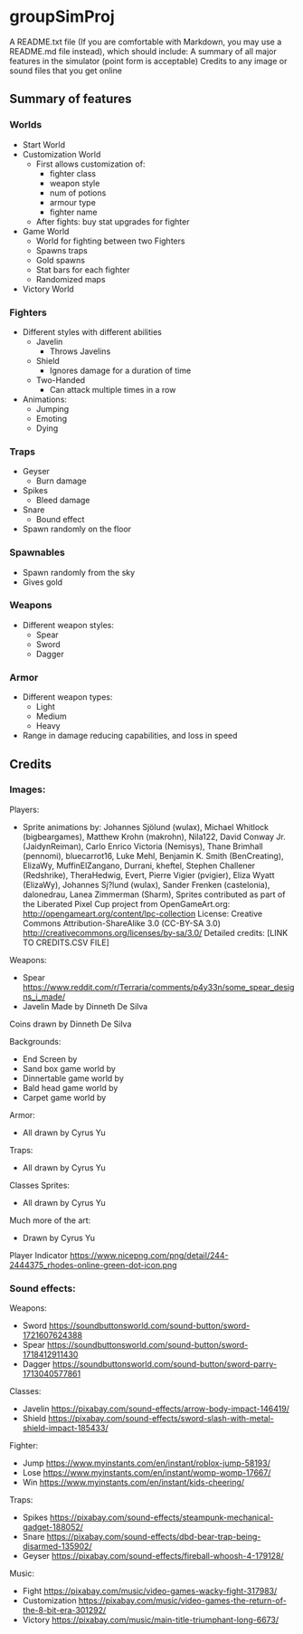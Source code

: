 # groupSimProj

A README.txt file (If you are comfortable with Markdown, you may use a README.md file instead), which should include:
A summary of all major features in the simulator (point form is acceptable)
Credits to any image or sound files that you get online

## Summary of features
### Worlds
- Start World
- Customization World
  - First allows customization of:
    - fighter class
    - weapon style
    - num of potions
    - armour type
    - fighter name
  - After fights: buy stat upgrades for fighter
- Game World
  - World for fighting between two Fighters
  - Spawns traps
  - Gold spawns
  - Stat bars for each fighter
  - Randomized maps
- Victory World
### Fighters
- Different styles with different abilities
  - Javelin
    - Throws Javelins
  - Shield
    - Ignores damage for a duration of time
  - Two-Handed
    - Can attack multiple times in a row
- Animations:
  - Jumping
  - Emoting
  - Dying
### Traps
- Geyser
  - Burn damage
- Spikes
  - Bleed damage
- Snare
  - Bound effect
- Spawn randomly on the floor
### Spawnables
- Spawn randomly from the sky
- Gives gold
### Weapons
- Different weapon styles:
  - Spear
  - Sword
  - Dagger
### Armor
- Different weapon types:
  - Light
  - Medium
  - Heavy
- Range in damage reducing capabilities, and loss in speed
  
## Credits
### Images:
Players: 
- Sprite animations by: Johannes Sjölund (wulax), Michael Whitlock (bigbeargames), Matthew Krohn (makrohn), Nila122, David Conway Jr. (JaidynReiman), Carlo Enrico Victoria (Nemisys), Thane Brimhall (pennomi), bluecarrot16, Luke Mehl, Benjamin K. Smith (BenCreating), ElizaWy, MuffinElZangano, Durrani, kheftel, Stephen Challener (Redshrike), TheraHedwig, Evert, Pierre Vigier (pvigier), Eliza Wyatt (ElizaWy), Johannes Sj?lund (wulax), Sander Frenken (castelonia), dalonedrau, Lanea Zimmerman (Sharm), Sprites contributed as part of the Liberated Pixel Cup project from OpenGameArt.org: http://opengameart.org/content/lpc-collection License: Creative Commons Attribution-ShareAlike 3.0 (CC-BY-SA 3.0) http://creativecommons.org/licenses/by-sa/3.0/ Detailed credits: [LINK TO CREDITS.CSV FILE]

Weapons:
- Spear https://www.reddit.com/r/Terraria/comments/p4y33n/some_spear_designs_i_made/
- Javelin Made by Dinneth De Silva

Coins drawn by Dinneth De Silva

Backgrounds: 
- End Screen by 
- Sand box game world by
- Dinnertable game world by
- Bald head game world by
- Carpet game world by 

Armor:
- All drawn by Cyrus Yu

Traps:
- All drawn by Cyrus Yu

Classes Sprites:
- All drawn by Cyrus Yu


Much more of the art:
- Drawn by Cyrus Yu

Player Indicator https://www.nicepng.com/png/detail/244-2444375_rhodes-online-green-dot-icon.png

### Sound effects:
Weapons:
- Sword https://soundbuttonsworld.com/sound-button/sword-1721607624388
- Spear https://soundbuttonsworld.com/sound-button/sword-1718412911430 
- Dagger https://soundbuttonsworld.com/sound-button/sword-parry-1713040577861

Classes:
- Javelin https://pixabay.com/sound-effects/arrow-body-impact-146419/ 
- Shield https://pixabay.com/sound-effects/sword-slash-with-metal-shield-impact-185433/

Fighter:
- Jump https://www.myinstants.com/en/instant/roblox-jump-58193/ 
- Lose https://www.myinstants.com/en/instant/womp-womp-17667/
- Win https://www.myinstants.com/en/instant/kids-cheering/ 

Traps:
- Spikes https://pixabay.com/sound-effects/steampunk-mechanical-gadget-188052/ 
- Snare https://pixabay.com/sound-effects/dbd-bear-trap-being-disarmed-135902/ 
- Geyser https://pixabay.com/sound-effects/fireball-whoosh-4-179128/ 

Music:
- Fight https://pixabay.com/music/video-games-wacky-fight-317983/ 
- Customization https://pixabay.com/music/video-games-the-return-of-the-8-bit-era-301292/ 
- Victory https://pixabay.com/music/main-title-triumphant-long-6673/ 

